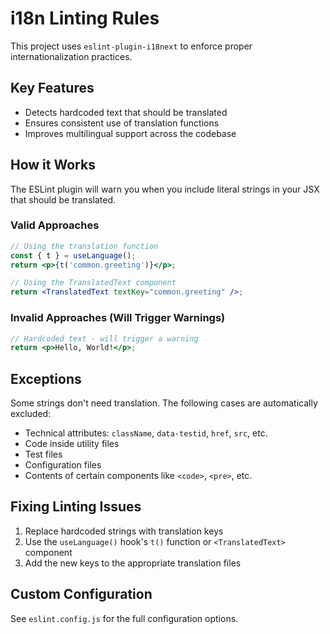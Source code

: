 
# i18n Linting Rules

This project uses `eslint-plugin-i18next` to enforce proper internationalization practices.

## Key Features

- Detects hardcoded text that should be translated
- Ensures consistent use of translation functions
- Improves multilingual support across the codebase

## How it Works

The ESLint plugin will warn you when you include literal strings in your JSX that should be translated.

### Valid Approaches

```jsx
// Using the translation function
const { t } = useLanguage();
return <p>{t('common.greeting')}</p>;

// Using the TranslatedText component
return <TranslatedText textKey="common.greeting" />;
```

### Invalid Approaches (Will Trigger Warnings)

```jsx
// Hardcoded text - will trigger a warning
return <p>Hello, World!</p>;
```

## Exceptions

Some strings don't need translation. The following cases are automatically excluded:

- Technical attributes: `className`, `data-testid`, `href`, `src`, etc.
- Code inside utility files
- Test files
- Configuration files
- Contents of certain components like `<code>`, `<pre>`, etc.

## Fixing Linting Issues

1. Replace hardcoded strings with translation keys
2. Use the `useLanguage()` hook's `t()` function or `<TranslatedText>` component
3. Add the new keys to the appropriate translation files

## Custom Configuration

See `eslint.config.js` for the full configuration options.
